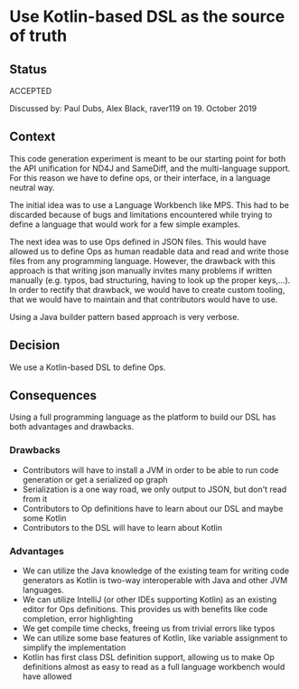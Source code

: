 # Use Kotlin-based DSL as the source of truth 

## Status

ACCEPTED

Discussed by: Paul Dubs, Alex Black, raver119 on 19. October 2019


## Context

This code generation experiment is meant to be our starting point for both the API unification for ND4J and SameDiff, 
and the multi-language support. For this reason we have to define ops, or their interface, in a language neutral way.

The initial idea was to use a Language Workbench like MPS. This had to be discarded because of bugs and limitations
encountered while trying to define a language that would work for a few simple examples.

The next idea was to use Ops defined in JSON files. This would have allowed us to define Ops as human readable data and
read and write those files from any programming language. However, the drawback with this approach is that writing json
manually invites many problems if written manually (e.g. typos, bad structuring, having to look up the proper keys,...).
In order to rectify that drawback, we would have to create custom tooling, that we would have to maintain and that
contributors would have to use. 

Using a Java builder pattern based approach is very verbose. 

## Decision

We use a Kotlin-based DSL to define Ops.

## Consequences

Using a full programming language as the platform to build our DSL has both advantages and drawbacks.

### Drawbacks
* Contributors will have to install a JVM in order to be able to run code generation or get a serialized op graph
* Serialization is a one way road, we only output to JSON, but don't read from it
* Contributors to Op definitions have to learn about our DSL and maybe some Kotlin
* Contributors to the DSL will have to learn about Kotlin 


### Advantages
* We can utilize the Java knowledge of the existing team for writing code generators as Kotlin is two-way interoperable
  with Java and other JVM languages. 
* We can utilize IntelliJ (or other IDEs supporting Kotlin) as an existing editor for Ops definitions. This provides us 
  with benefits like code completion, error highlighting
* We get compile time checks, freeing us from trivial errors like typos
* We can utilize some base features of Kotlin, like variable assignment to simplify the implementation
* Kotlin has first class DSL definition support, allowing us to make Op definitions almost as easy to read as a full
  language workbench would have allowed